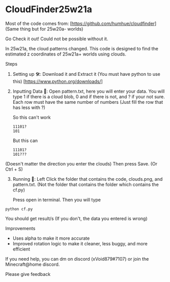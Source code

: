 # CloudFinder25w21a
Most of the code comes from: [https://github.com/humhue/cloudfinder] (Same thing but for 25w20a- worlds)

Go Check it out! Could not be possible without it.

In 25w21a, the cloud patterns changed. This code is designed to find the estimated z coordinates of 25w21a+ worlds using clouds.

Steps
1. Setting up 🛠️: Download it and Extract it (You must have python to use this)
   [https://www.python.org/downloads/]

2. Inputting Data 📝: Open pattern.txt, here you will enter your data.
   You will type 1 if there is a cloud blob, 0 and if there is not, and ? if your not sure.
   Each row must have the same number of numbers (Just fill the row that has less with ?)

   So this can't work
   ```
   11101?
   101
   ```
   But this can
   ```
   11101?
   101???
   ```
(Doesn't matter the direction you enter the clouds)
Then press Save. (Or Ctrl + S)

3. Running 🚀: Left Click the folder that contains the code, clouds.png, and pattern.txt. (Not the folder that contains the folder which contains the cf.py)
  
   Press open in terminal. Then you will type
   
```
python cf.py
```
   You should get result/s
   (If you don't, the data you entered is wrong)
   
Improvements
- Uses alpha to make it more accurate
- Improved rotation logic to make it cleaner, less buggy, and more efficient
  
If you need help, you can dm on discord (xVoid879#7107) or join the Minecraft@home discord.

Please give feedback
